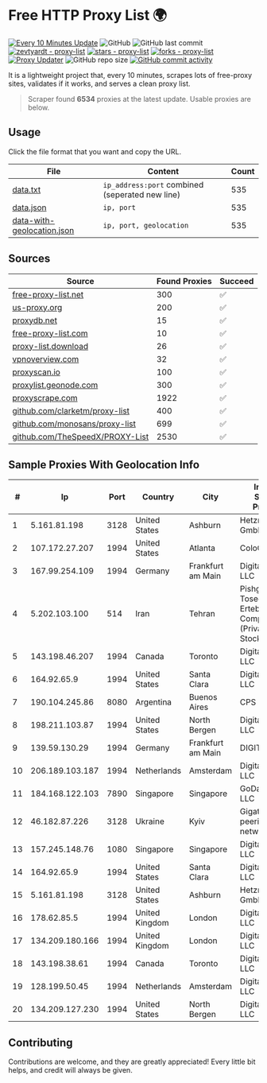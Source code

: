 
# Free HTTP Proxy List 🌍

[![Every 10 Minutes Update](https://github.com/mertguvencli/http-proxy-list/actions/workflows/main.yml/badge.svg?branch=main)](https://github.com/mertguvencli/http-proxy-list/actions/workflows/main.yml)
![GitHub](https://img.shields.io/github/license/mertguvencli/http-proxy-list)
![GitHub last commit](https://img.shields.io/github/last-commit/mertguvencli/http-proxy-list)
[![zevtyardt - proxy-list](https://img.shields.io/static/v1?label=zevtyardt&message=proxy-list&color=blue&logo=github)](https://github.com/zevtyardt/proxy-list "Go to GitHub repo")
[![stars - proxy-list](https://img.shields.io/github/stars/zevtyardt/proxy-list?style=social)](https://github.com/zevtyardt/proxy-list)
[![forks - proxy-list](https://img.shields.io/github/forks/zevtyardt/proxy-list?style=social)](https://github.com/zevtyardt/proxy-list)
[![Proxy Updater](https://github.com/zevtyardt/proxy-list/workflows/Proxy%20Updater/badge.svg)](https://github.com/zevtyardt/proxy-list/actions?query=workflow:"Proxy+Updater")
![GitHub repo size](https://img.shields.io/github/repo-size/zevtyardt/proxy-list)
[![GitHub commit activity](https://img.shields.io/github/commit-activity/m/zevtyardt/proxy-list?logo=commits)](https://github.com/zevtyardt/proxy-list/commits/main)

It is a lightweight project that, every 10 minutes, scrapes lots of free-proxy sites, validates if it works, and serves a clean proxy list.

> Scraper found **6534** proxies at the latest update. Usable proxies are below.

## Usage

Click the file format that you want and copy the URL.

|File|Content|Count|
|----|-------|-----|
|[data.txt](https://raw.githubusercontent.com/mertguvencli/http-proxy-list/main/proxy-list/data.txt)|`ip_address:port` combined (seperated new line)|535|
|[data.json](https://raw.githubusercontent.com/mertguvencli/http-proxy-list/main/proxy-list/data.json)|`ip, port`|535|
|[data-with-geolocation.json](https://raw.githubusercontent.com/mertguvencli/http-proxy-list/main/proxy-list/data-with-geolocation.json)|`ip, port, geolocation`|535|

## Sources

|Source|Found Proxies|Succeed|
|------|-------------|-------|
|[free-proxy-list.net](https://free-proxy-list.net)|300|✅|
|[us-proxy.org](https://www.us-proxy.org)|200|✅|
|[proxydb.net](http://proxydb.net)|15|✅|
|[free-proxy-list.com](https://free-proxy-list.com/?page=&port=&type%5B%5D=http&type%5B%5D=https&up_time=0&search=Search)|10|✅|
|[proxy-list.download](https://www.proxy-list.download/HTTP)|26|✅|
|[vpnoverview.com](https://vpnoverview.com/privacy/anonymous-browsing/free-proxy-servers)|32|✅|
|[proxyscan.io](https://www.proxyscan.io)|100|✅|
|[proxylist.geonode.com](https://proxylist.geonode.com/api/proxy-list?limit=300&page=1&sort_by=lastChecked&sort_type=desc&protocols=http,https)|300|✅|
|[proxyscrape.com](https://api.proxyscrape.com/v2/?request=displayproxies&protocol=http&timeout=10000&country=all&ssl=all&anonymity=all)|1922|✅|
|[github.com/clarketm/proxy-list](https://raw.githubusercontent.com/clarketm/proxy-list/master/proxy-list-raw.txt)|400|✅|
|[github.com/monosans/proxy-list](https://raw.githubusercontent.com/monosans/proxy-list/main/proxies/http.txt)|699|✅|
|[github.com/TheSpeedX/PROXY-List](https://raw.githubusercontent.com/TheSpeedX/PROXY-List/master/http.txt)|2530|✅|


## Sample Proxies With Geolocation Info

|#|Ip|Port|Country|City|Internet Service Provider|
|-|--|----|-------|----|-------------------------|
|1|5.161.81.198|3128|United States|Ashburn|Hetzner Online GmbH|
|2|107.172.27.207|1994|United States|Atlanta|ColoCrossing|
|3|167.99.254.109|1994|Germany|Frankfurt am Main|DigitalOcean, LLC|
|4|5.202.103.100|514|Iran|Tehran|Pishgaman Toseeh Ertebatat Company (Private Joint Stock)|
|5|143.198.46.207|1994|Canada|Toronto|DigitalOcean, LLC|
|6|164.92.65.9|1994|United States|Santa Clara|DigitalOcean, LLC|
|7|190.104.245.86|8080|Argentina|Buenos Aires|CPS|
|8|198.211.103.87|1994|United States|North Bergen|DigitalOcean, LLC|
|9|139.59.130.29|1994|Germany|Frankfurt am Main|DIGITALOCEAN|
|10|206.189.103.187|1994|Netherlands|Amsterdam|DigitalOcean, LLC|
|11|184.168.122.103|7890|Singapore|Singapore|GoDaddy.com, LLC|
|12|46.182.87.226|3128|Ukraine|Kyiv|Gigatrans' peering network|
|13|157.245.148.76|1080|Singapore|Singapore|DigitalOcean, LLC|
|14|164.92.65.9|1994|United States|Santa Clara|DigitalOcean, LLC|
|15|5.161.81.198|3128|United States|Ashburn|Hetzner Online GmbH|
|16|178.62.85.5|1994|United Kingdom|London|DigitalOcean, LLC|
|17|134.209.180.166|1994|United Kingdom|London|DigitalOcean, LLC|
|18|143.198.38.61|1994|Canada|Toronto|DigitalOcean, LLC|
|19|128.199.50.45|1994|Netherlands|Amsterdam|DigitalOcean, LLC|
|20|134.209.127.230|1994|United States|North Bergen|DigitalOcean, LLC|



## Contributing

Contributions are welcome, and they are greatly appreciated! Every
little bit helps, and credit will always be given.

